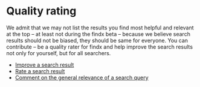 # Quality rating  

We admit that we may not list the results you find most helpful and relevant at the top – at least not during the findx beta – because we believe search results should not be biased, they should be same for everyone. You can contribute – be a quality rater for findx and help improve the search results not only for yourself, but for all searchers.  

- [Improve a search result](/en/improvesearch/rate-result)
- [Rate a search result](/en/improvesearch/improve-result)  
- [Comment on the general relevance of a search query](/en/improvesearch/What_do_yo_think)  
